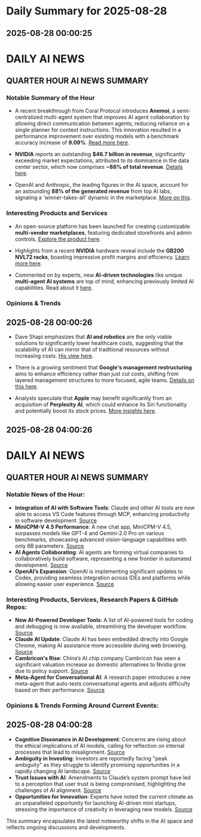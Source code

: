 # Daily Summary for 2025-08-28

## 2025-08-28 00:00:25

# DAILY AI NEWS

## QUARTER HOUR AI NEWS SUMMARY

### Notable Summary of the Hour
- A recent breakthrough from Coral Protocol introduces **Anemoi**, a semi-centralized multi-agent system that improves AI agent collaboration by allowing direct communication between agents, reducing reliance on a single planner for context instructions. This innovation resulted in a performance improvement over existing models with a benchmark accuracy increase of **9.09%**. [Read more here](https://x.com/i/web/status/1960830768260808802).
  
- **NVIDIA** reports an outstanding **$46.7 billion in revenue**, significantly exceeding market expectations, attributed to its dominance in the data center sector, which now comprises **~88% of total revenue**. [Details here](https://x.com/i/web/status/1960811013714137270).

- OpenAI and Anthropic, the leading figures in the AI space, account for an astounding **88% of the generated revenue** from top AI labs, signaling a 'winner-takes-all' dynamic in the marketplace. [More on this](https://x.com/i/web/status/1960828675861176389).

### Interesting Products and Services
- An open-source platform has been launched for creating customizable **multi-vendor marketplaces**, featuring dedicated storefronts and admin controls. [Explore the product here](https://x.com/i/web/status/1960851703600709707).

- Highlights from a recent **NVIDIA** hardware reveal include the **GB200 NVL72 racks**, boasting impressive profit margins and efficiency. [Learn more here](https://x.com/i/web/status/1960846621677330616).

- Commented on by experts, new **AI-driven technologies** like unique **multi-agent AI systems** are top of mind, enhancing previously limited AI capabilities. Read about it [here](https://x.com/i/web/status/1960830768260808802).

### Opinions & Trends

## 2025-08-28 00:00:26

- Dave Shapi emphasizes that **AI and robotics** are the only viable solutions to significantly lower healthcare costs, suggesting that the scalability of AI can mirror that of traditional resources without increasing costs. [His view here](https://x.com/i/web/status/1960849042050593211).

- There is a growing sentiment that **Google's management restructuring** aims to enhance efficiency rather than just cut costs, shifting from layered management structures to more focused, agile teams. [Details on this here](https://x.com/i/web/status/1960820098085872040).

- Analysts speculate that **Apple** may benefit significantly from an acquisition of **Perplexity AI**, which could enhance its Siri functionality and potentially boost its stock prices. [More insights here](https://x.com/i/web/status/1960827428617482391).

## 2025-08-28 04:00:26

# DAILY AI NEWS

## QUARTER HOUR AI NEWS SUMMARY

### Notable News of the Hour:
- **Integration of AI with Software Tools**: Claude and other AI tools are now able to access VS Code features through MCP, enhancing productivity in software development. [Source](https://x.com/i/web/status/1960912591485648942)
- **MiniCPM-V 4.5 Performance**: A new chat app, MiniCPM-V 4.5, surpasses models like GPT-4 and Gemini-2.0 Pro on various benchmarks, showcasing advanced vision-language capabilities with only 8B parameters. [Source](https://x.com/i/web/status/1960897009847603328)
- **AI Agents Collaborating**: AI agents are forming virtual companies to collaboratively build software, representing a new frontier in automated development. [Source](https://x.com/i/web/status/1960897365650317496)
- **OpenAI’s Expansion**: OpenAI is implementing significant updates to Codex, providing seamless integration across IDEs and platforms while allowing easier user experience. [Source](https://x.com/i/web/status/1960871803548787050)

### Interesting Products, Services, Research Papers & GitHub Repos:
- **New AI-Powered Developer Tools**: A list of AI-powered tools for coding and debugging is now available, streamlining the developer workflow. [Source](https://x.com/i/web/status/1960874532530475138)
- **Claude AI Update**: Claude AI has been embedded directly into Google Chrome, making AI assistance more accessible during web browsing. [Source](https://x.com/i/web/status/1960886342854943122)
- **Cambricon's Rise**: China’s AI chip company Cambricon has seen a significant valuation increase as domestic alternatives to Nvidia grow due to policy support. [Source](https://x.com/i/web/status/1960860564584063156)
- **Meta-Agent for Conversational AI**: A research paper introduces a new meta-agent that auto-tests conversational agents and adjusts difficulty based on their performance. [Source](https://x.com/i/web/status/1960896656423182357)

### Opinions & Trends Forming Around Current Events:

## 2025-08-28 04:00:28

- **Cognitive Dissonance in AI Development**: Concerns are rising about the ethical implications of AI models, calling for reflection on internal processes that lead to misalignment. [Source](https://x.com/i/web/status/1960886323008254026)
- **Ambiguity in Investing**: Investors are reportedly facing "peak ambiguity" as they struggle to identify promising opportunities in a rapidly changing AI landscape. [Source](https://x.com/i/web/status/1960896618552811826)
- **Trust Issues with AI**: Amendments to Claude’s system prompt have led to a perception that user trust is being compromised, highlighting the challenges of AI alignment. [Source](https://x.com/i/web/status/1960893101054238850)
- **Opportunities for Innovation**: Experts have noted the current climate as an unparalleled opportunity for launching AI-driven mini startups, stressing the importance of creativity in leveraging new models. [Source](https://x.com/i/web/status/1960879258949284296)

This summary encapsulates the latest noteworthy shifts in the AI space and reflects ongoing discussions and developments.

